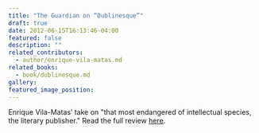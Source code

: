 ```yaml
---
title: "The Guardian on “Dublinesque”"
draft: true
date: 2012-06-15T16:13:46-04:00
featured: false
description: ""
related_contributors:
  - author/enrique-vila-matas.md
related_books:
  - book/dublinesque.md
gallery:
featured_image_position: 
---
```


Enrique Vila-Matas’ take on "that most endangered of intellectual species, the literary publisher." Read the full review [here](http://www.guardian.co.uk/books/2012/jun/15/dublinesque-enrique-vila-matas-review?newsfeed=true). 


